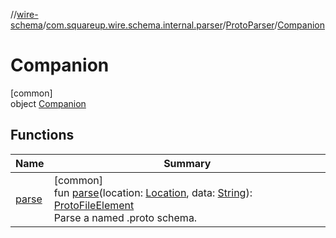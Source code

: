 //[wire-schema](../../../../index.md)/[com.squareup.wire.schema.internal.parser](../../index.md)/[ProtoParser](../index.md)/[Companion](index.md)

# Companion

[common]\
object [Companion](index.md)

## Functions

| Name | Summary |
|---|---|
| [parse](parse.md) | [common]<br>fun [parse](parse.md)(location: [Location](../../../com.squareup.wire.schema/-location/index.md), data: [String](https://kotlinlang.org/api/latest/jvm/stdlib/kotlin/-string/index.html)): [ProtoFileElement](../../-proto-file-element/index.md)<br>Parse a named .proto schema. |
